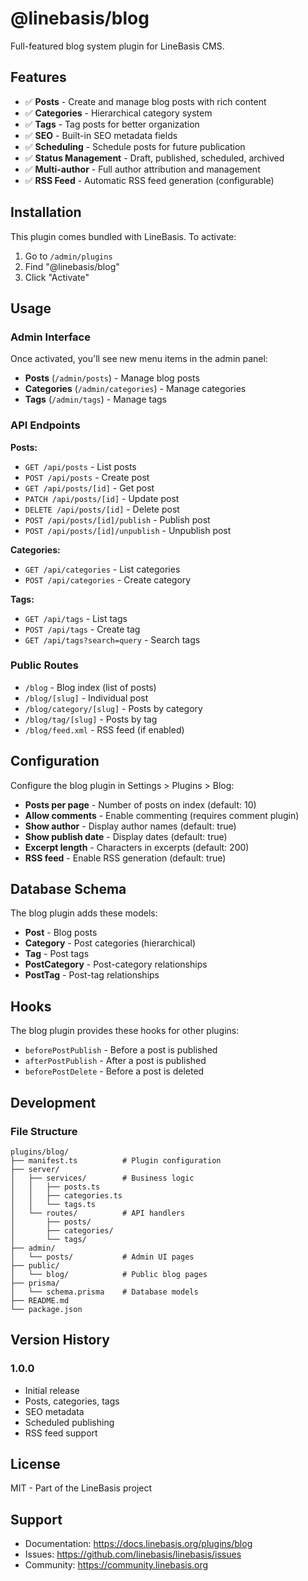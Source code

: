 # @linebasis/blog

Full-featured blog system plugin for LineBasis CMS.

## Features

- ✅ **Posts** - Create and manage blog posts with rich content
- ✅ **Categories** - Hierarchical category system
- ✅ **Tags** - Tag posts for better organization
- ✅ **SEO** - Built-in SEO metadata fields
- ✅ **Scheduling** - Schedule posts for future publication
- ✅ **Status Management** - Draft, published, scheduled, archived
- ✅ **Multi-author** - Full author attribution and management
- ✅ **RSS Feed** - Automatic RSS feed generation (configurable)

## Installation

This plugin comes bundled with LineBasis. To activate:

1. Go to `/admin/plugins`
2. Find "@linebasis/blog"
3. Click "Activate"

## Usage

### Admin Interface

Once activated, you'll see new menu items in the admin panel:

- **Posts** (`/admin/posts`) - Manage blog posts
- **Categories** (`/admin/categories`) - Manage categories
- **Tags** (`/admin/tags`) - Manage tags

### API Endpoints

**Posts:**
- `GET /api/posts` - List posts
- `POST /api/posts` - Create post
- `GET /api/posts/[id]` - Get post
- `PATCH /api/posts/[id]` - Update post
- `DELETE /api/posts/[id]` - Delete post
- `POST /api/posts/[id]/publish` - Publish post
- `POST /api/posts/[id]/unpublish` - Unpublish post

**Categories:**
- `GET /api/categories` - List categories
- `POST /api/categories` - Create category

**Tags:**
- `GET /api/tags` - List tags
- `POST /api/tags` - Create tag
- `GET /api/tags?search=query` - Search tags

### Public Routes

- `/blog` - Blog index (list of posts)
- `/blog/[slug]` - Individual post
- `/blog/category/[slug]` - Posts by category
- `/blog/tag/[slug]` - Posts by tag
- `/blog/feed.xml` - RSS feed (if enabled)

## Configuration

Configure the blog plugin in Settings > Plugins > Blog:

- **Posts per page** - Number of posts on index (default: 10)
- **Allow comments** - Enable commenting (requires comment plugin)
- **Show author** - Display author names (default: true)
- **Show publish date** - Display dates (default: true)
- **Excerpt length** - Characters in excerpts (default: 200)
- **RSS feed** - Enable RSS generation (default: true)

## Database Schema

The blog plugin adds these models:

- **Post** - Blog posts
- **Category** - Post categories (hierarchical)
- **Tag** - Post tags
- **PostCategory** - Post-category relationships
- **PostTag** - Post-tag relationships

## Hooks

The blog plugin provides these hooks for other plugins:

- `beforePostPublish` - Before a post is published
- `afterPostPublish` - After a post is published
- `beforePostDelete` - Before a post is deleted

## Development

### File Structure

```
plugins/blog/
├── manifest.ts          # Plugin configuration
├── server/
│   ├── services/        # Business logic
│   │   ├── posts.ts
│   │   ├── categories.ts
│   │   └── tags.ts
│   └── routes/          # API handlers
│       ├── posts/
│       ├── categories/
│       └── tags/
├── admin/
│   └── posts/           # Admin UI pages
├── public/
│   └── blog/            # Public blog pages
├── prisma/
│   └── schema.prisma    # Database models
├── README.md
└── package.json
```

## Version History

### 1.0.0
- Initial release
- Posts, categories, tags
- SEO metadata
- Scheduled publishing
- RSS feed support

## License

MIT - Part of the LineBasis project

## Support

- Documentation: https://docs.linebasis.org/plugins/blog
- Issues: https://github.com/linebasis/linebasis/issues
- Community: https://community.linebasis.org
